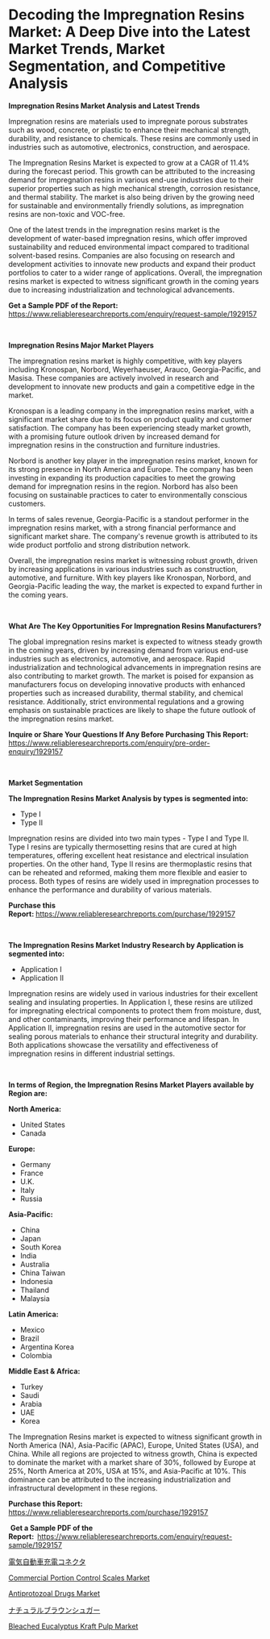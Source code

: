 <p><h1>Decoding the Impregnation Resins Market: A Deep Dive into the Latest Market Trends, Market Segmentation, and Competitive Analysis</h1></p><p><strong>Impregnation Resins Market Analysis and Latest Trends</strong></p>
<p><p>Impregnation resins are materials used to impregnate porous substrates such as wood, concrete, or plastic to enhance their mechanical strength, durability, and resistance to chemicals. These resins are commonly used in industries such as automotive, electronics, construction, and aerospace.</p><p>The Impregnation Resins Market is expected to grow at a CAGR of 11.4% during the forecast period. This growth can be attributed to the increasing demand for impregnation resins in various end-use industries due to their superior properties such as high mechanical strength, corrosion resistance, and thermal stability. The market is also being driven by the growing need for sustainable and environmentally friendly solutions, as impregnation resins are non-toxic and VOC-free.</p><p>One of the latest trends in the impregnation resins market is the development of water-based impregnation resins, which offer improved sustainability and reduced environmental impact compared to traditional solvent-based resins. Companies are also focusing on research and development activities to innovate new products and expand their product portfolios to cater to a wider range of applications. Overall, the impregnation resins market is expected to witness significant growth in the coming years due to increasing industrialization and technological advancements.</p></p>
<p><strong>Get a Sample PDF of the Report:&nbsp;</strong> <a href="https://www.reliableresearchreports.com/enquiry/request-sample/1929157">https://www.reliableresearchreports.com/enquiry/request-sample/1929157</a></p>
<p>&nbsp;</p>
<p><strong>Impregnation Resins Major Market Players</strong></p>
<p><p>The impregnation resins market is highly competitive, with key players including Kronospan, Norbord, Weyerhaeuser, Arauco, Georgia-Pacific, and Masisa. These companies are actively involved in research and development to innovate new products and gain a competitive edge in the market.</p><p>Kronospan is a leading company in the impregnation resins market, with a significant market share due to its focus on product quality and customer satisfaction. The company has been experiencing steady market growth, with a promising future outlook driven by increased demand for impregnation resins in the construction and furniture industries.</p><p>Norbord is another key player in the impregnation resins market, known for its strong presence in North America and Europe. The company has been investing in expanding its production capacities to meet the growing demand for impregnation resins in the region. Norbord has also been focusing on sustainable practices to cater to environmentally conscious customers.</p><p>In terms of sales revenue, Georgia-Pacific is a standout performer in the impregnation resins market, with a strong financial performance and significant market share. The company's revenue growth is attributed to its wide product portfolio and strong distribution network.</p><p>Overall, the impregnation resins market is witnessing robust growth, driven by increasing applications in various industries such as construction, automotive, and furniture. With key players like Kronospan, Norbord, and Georgia-Pacific leading the way, the market is expected to expand further in the coming years.</p></p>
<p>&nbsp;</p>
<p><strong>What Are The Key Opportunities For Impregnation Resins Manufacturers?</strong></p>
<p><p>The global impregnation resins market is expected to witness steady growth in the coming years, driven by increasing demand from various end-use industries such as electronics, automotive, and aerospace. Rapid industrialization and technological advancements in impregnation resins are also contributing to market growth. The market is poised for expansion as manufacturers focus on developing innovative products with enhanced properties such as increased durability, thermal stability, and chemical resistance. Additionally, strict environmental regulations and a growing emphasis on sustainable practices are likely to shape the future outlook of the impregnation resins market.</p></p>
<p><strong>Inquire or Share Your Questions If Any Before Purchasing This Report:</strong> <a href="https://www.reliableresearchreports.com/enquiry/pre-order-enquiry/1929157">https://www.reliableresearchreports.com/enquiry/pre-order-enquiry/1929157</a></p>
<p>&nbsp;</p>
<p><strong>Market Segmentation</strong></p>
<p><strong>The Impregnation Resins Market Analysis by types is segmented into:</strong></p>
<p><ul><li>Type I</li><li>Type II</li></ul></p>
<p><p>Impregnation resins are divided into two main types - Type I and Type II. Type I resins are typically thermosetting resins that are cured at high temperatures, offering excellent heat resistance and electrical insulation properties. On the other hand, Type II resins are thermoplastic resins that can be reheated and reformed, making them more flexible and easier to process. Both types of resins are widely used in impregnation processes to enhance the performance and durability of various materials.</p></p>
<p><strong>Purchase this Report:&nbsp;</strong><a href="https://www.reliableresearchreports.com/purchase/1929157">https://www.reliableresearchreports.com/purchase/1929157</a></p>
<p>&nbsp;</p>
<p><strong>The Impregnation Resins Market Industry Research by Application is segmented into:</strong></p>
<p><ul><li>Application I</li><li>Application II</li></ul></p>
<p><p>Impregnation resins are widely used in various industries for their excellent sealing and insulating properties. In Application I, these resins are utilized for impregnating electrical components to protect them from moisture, dust, and other contaminants, improving their performance and lifespan. In Application II, impregnation resins are used in the automotive sector for sealing porous materials to enhance their structural integrity and durability. Both applications showcase the versatility and effectiveness of impregnation resins in different industrial settings.</p></p>
<p>&nbsp;</p>
<p><strong>In terms of Region, the Impregnation Resins Market Players available by Region are:</strong></p>
<p>
    <p> <strong> North America: </strong>
        <ul>
            <li>United States</li>
            <li>Canada</li>
        </ul>
        </p> 
    <p> <strong> Europe: </strong>
        <ul>
            <li>Germany</li>
            <li>France</li>
            <li>U.K.</li>
            <li>Italy</li>
            <li>Russia</li>
        </ul>
        </p> 
    <p> <strong> Asia-Pacific: </strong>
        <ul>
            <li>China</li>
            <li>Japan</li>
            <li>South Korea</li>
            <li>India</li>
            <li>Australia</li>
            <li>China Taiwan</li>
            <li>Indonesia</li>
            <li>Thailand</li>
            <li>Malaysia</li>
        </ul>
        </p> 
    <p> <strong> Latin America: </strong>
        <ul>
            <li>Mexico</li>
            <li>Brazil</li>
            <li>Argentina Korea</li>
            <li>Colombia</li>
        </ul>
        </p> 
    <p> <strong> Middle East & Africa: </strong>
        <ul>
            <li>Turkey</li>
            <li>Saudi</li>
            <li>Arabia</li>
            <li>UAE</li>
            <li>Korea</li>
        </ul>
    </p>
    </p>
<p><p>The Impregnation Resins market is expected to witness significant growth in North America (NA), Asia-Pacific (APAC), Europe, United States (USA), and China. While all regions are projected to witness growth, China is expected to dominate the market with a market share of 30%, followed by Europe at 25%, North America at 20%, USA at 15%, and Asia-Pacific at 10%. This dominance can be attributed to the increasing industrialization and infrastructural development in these regions.</p></p>
<p><strong>Purchase this Report: </strong><a href="https://www.reliableresearchreports.com/purchase/1929157">https://www.reliableresearchreports.com/purchase/1929157</a></p>
<p>&nbsp;<strong>Get a Sample PDF of the Report:&nbsp;&nbsp;</strong><a href="https://www.reliableresearchreports.com/enquiry/request-sample/1929157">https://www.reliableresearchreports.com/enquiry/request-sample/1929157</a></p>
<p><strong></strong></p>
<p><p><a href="https://medium.com/@evanmedhurst2023/%E9%9B%BB%E5%8B%95%E8%BB%8A%E5%85%85%E9%9B%BB%E3%82%B3%E3%83%8D%E3%82%AF%E3%82%BF%E5%B8%82%E5%A0%B4-2031%E5%B9%B4%E3%81%BE%E3%81%A7%E3%81%AE%E3%83%88%E3%83%AC%E3%83%B3%E3%83%89-%E4%BA%88%E6%B8%AC-%E7%AB%B6%E4%BA%89%E5%88%86%E6%9E%90-68542ace0eb0">電気自動車充電コネクタ</a></p><p><a href="https://forested-sushi-9b0.notion.site/Commercial-Portion-Control-Scales-Market-Furnish-Information-about-Market-Size-Market-Share-Market-e6213c8a4ecb48b38f0859824e064741">Commercial Portion Control Scales Market</a></p><p><a href="https://lydian-appliance-61d.notion.site/Antiprotozoal-Drugs-Market-Research-Report-Reveals-The-Latest-Trends-And-Opportunities-of-this-Marke-b78f916d301846518254839a273d8eb8">Antiprotozoal Drugs Market</a></p><p><a href="https://medium.com/@evanmedhurst2023/%E8%87%AA%E7%84%B6%E3%83%96%E3%83%A9%E3%82%A6%E3%83%B3%E3%82%B7%E3%83%A5%E3%82%AC%E3%83%BC%E5%B8%82%E5%A0%B4%E3%83%AC%E3%83%9D%E3%83%BC%E3%83%88%E3%81%AF-%E3%81%93%E3%81%AE%E5%B8%82%E5%A0%B4%E3%81%AE%E6%9C%80%E6%96%B0%E3%81%AE%E3%83%88%E3%83%AC%E3%83%B3%E3%83%89%E3%81%A8%E6%88%90%E9%95%B7%E6%A9%9F%E4%BC%9A%E3%82%92%E6%98%8E%E3%82%89%E3%81%8B%E3%81%AB%E3%81%97%E3%81%BE%E3%81%99-c600eb9a6292">ナチュラルブラウンシュガー</a></p><p><a href="https://view.publitas.com/reportprime-1/bleached-eucalyptus-kraft-pulp-market-a-comprehensive-report-of-its-market-share-growth-trends-2024-2031/">Bleached Eucalyptus Kraft Pulp Market</a></p></p>